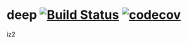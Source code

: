 # deep  [![Build Status](https://travis-ci.com/Serjio2888/iz2.svg?branch=iz2)](https://travis-ci.com/Serjio2888/iz2) [![codecov](https://codecov.io/gh/Serjio2888/iz2/branch/making/graph/badge.svg)](https://codecov.io/gh/Serjio2888/iz2)


iz2



